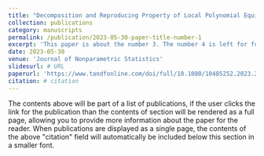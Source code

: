 ```yaml
---
title: "Decomposition and Reproducing Property of Local Polynomial Equivalent Kernels in Varying Coefficient"
collection: publications
category: manuscripts
permalink: /publication/2023-05-30-paper-title-number-1
excerpt: 'This paper is about the number 3. The number 4 is left for future work.'
date: 2023-05-30
venue: 'Journal of Nonparametric Statistics'
slidesurl: # URL
paperurl: 'https://www.tandfonline.com/doi/full/10.1080/10485252.2023.2217941'
citation: # citation
---
```


The contents above will be part of a list of publications, if the user clicks the link for the publication than the contents of section will be rendered as a full page, allowing you to provide more information about the paper for the reader. When publications are displayed as a single page, the contents of the above "citation" field will automatically be included below this section in a smaller font.